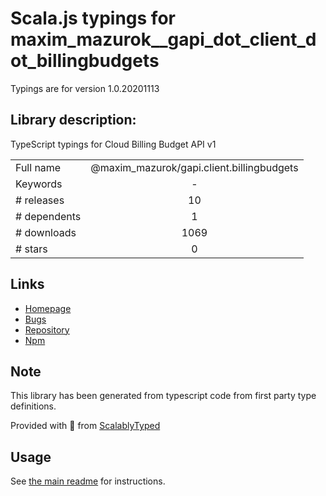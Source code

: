 
# Scala.js typings for maxim_mazurok__gapi_dot_client_dot_billingbudgets

Typings are for version 1.0.20201113

## Library description:
TypeScript typings for Cloud Billing Budget API v1

|                    |                 |
| ------------------ | :-------------: |
| Full name          | @maxim_mazurok/gapi.client.billingbudgets |
| Keywords           | - |
| # releases         | 10 |
| # dependents       | 1 |
| # downloads        | 1069 |
| # stars            | 0 |

## Links
- [Homepage](https://github.com/Maxim-Mazurok/google-api-typings-generator#readme)
- [Bugs](https://github.com/Maxim-Mazurok/google-api-typings-generator/issues)
- [Repository](https://github.com/Maxim-Mazurok/google-api-typings-generator)
- [Npm](https://www.npmjs.com/package/%40maxim_mazurok%2Fgapi.client.billingbudgets)
    


## Note
This library has been generated from typescript code from first party type definitions.

Provided with :purple_heart: from [ScalablyTyped](https://github.com/oyvindberg/ScalablyTyped)

## Usage
See [the main readme](../../readme.md) for instructions.


